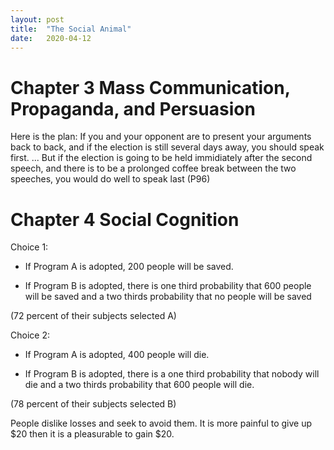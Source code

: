 ```yaml
---
layout:	post
title:	"The Social Animal"
date:	2020-04-12
---
```

# Chapter 3 Mass Communication, Propaganda, and Persuasion

Here is the plan: If you and your opponent are to present your arguments back to back, and if the election is still several days away, you should speak first. ... But if the election is going to be held immidiately after the second speech, and there is to be a prolonged coffee break between the two speeches, you would do well to speak last (P96)

# Chapter 4 Social Cognition

Choice 1:

* If Program A is adopted, 200 people will be saved.

* If Program B is adopted, there is one third probability that 600 people will be saved and a two thirds probability that no people will be saved

(72 percent of their subjects selected A)

Choice 2:

* If Program A is adopted, 400 people will die.

* If Program B is adopted, there is a one third probability that nobody will die and a two thirds probability that 600 people will die.

(78 percent of their subjects selected B)

People dislike losses and seek to avoid them. It is more painful to give up $20 then it is a pleasurable to gain $20.
